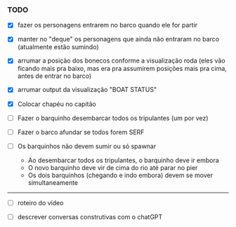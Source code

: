 ### TODO

- [x] fazer os personagens entrarem no barco quando ele for partir

- [x] manter no "deque" os personagens que ainda não entraram no barco (atualmente estão sumindo)

- [x] arrumar a posição dos bonecos conforme a visualização roda (eles vão ficando mais pra 
baixo, mas era pra assumirem posições mais pra cima, antes de entrar no barco)

- [x] arrumar output da visualização "BOAT STATUS"

- [x] Colocar chapéu no capitão

- [ ] Fazer o barquinho desembarcar todos os tripulantes (um por vez)

- [ ] Fazer o barco afundar se todos forem SERF

- [ ] Os barquinhos não devem sumir ou só spawnar
    - Ao desembarcar todos os tripulantes, o barquinho deve ir embora
    - O novo barquinho deve vir de cima do rio até parar no pier
    - Os dois barquinhos (chegando e indo embora) devem se mover simultaneamente

---

- [ ] roteiro do vídeo

- [ ] descrever conversas construtivas com o chatGPT